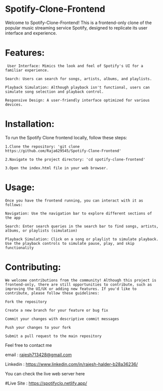 # Spotify-Clone-Frontend

Welcome to Spotify-Clone-Frontend! This is a frontend-only clone of the popular music streaming service Spotify, designed to replicate its user interface and experience.

# Features:

     User Interface: Mimics the look and feel of Spotify's UI for a familiar experience.

    Search: Users can search for songs, artists, albums, and playlists.

    Playback Simulation: Although playback isn't functional, users can simulate song selection and playback control.

    Responsive Design: A user-friendly interface optimized for various devices.

# Installation:

To run the Spotify Clone frontend locally, follow these steps:

    1.Clone the repository: 'git clone https://github.com/Raja629545/Spotify-Clone-Frontend'

    2.Navigate to the project directory: 'cd spotify-clone-frontend'

    3.Open the index.html file in your web browser.


# Usage:
    Once you have the frontend running, you can interact with it as follows:

    Navigation: Use the navigation bar to explore different sections of the app

    Search: Enter search queries in the search bar to find songs, artists, albums, or playlists (simulation)

    Playback Simulation: Click on a song or playlist to simulate playback. Use the playback controls to simulate pause, play, and skip functionality

# Contributing:
    We welcome contributions from the community! Although this project is frontend-only, there are still opportunities to contribute, such as improving the UI/UX or adding new features. If you'd like to contribute, please follow these guidelines:

    Fork the repository

    Create a new branch for your feature or bug fix

    Commit your changes with descriptive commit messages

    Push your changes to your fork

    Submit a pull request to the main repository

Feel free to contact me

email : rajesh713428@gmail.com

Linkedin : https://www.linkedin.com/in/rajesh-halder-b28a36236/



You can check the live web server here

#Live Site : https://spotifyclo.netlify.app/
